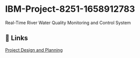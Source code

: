 # IBM-Project-8251-1658912783
Real-Time River Water Quality Monitoring and Control System

## 🔗 Links

[Project Design and Planning](https://github.com/IBM-EPBL/IBM-Project-8251-1658912783/Project_Design_and_Planning)

